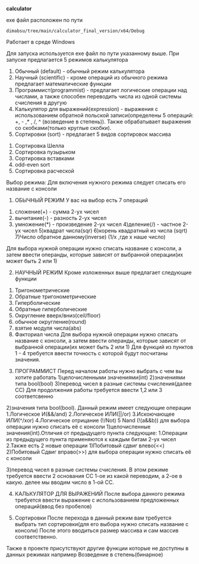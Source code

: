 **calculator**

exe файл расположен по пути
``` 
dimabsu/tree/main/calculator_final_version/x64/Debug
```

Работает в среде Windows

Для запуска используется exe файл по пути указанному выше. При запуске предлагается 5 режимов калькулятора 
1. Обычный (default) - обычный режим калькулятора
2. Научный (scientific) - кроме операций из обычного режима предлагает математические функции
3. Программист(programmist) - предлагает логические операции над числами, а также способен переводить числа из одной системы счисления в другую
4. Калькулятор для выражений(expression) - выражения с использованием обратной польской записи(определены 5 операций: +, - ,* , /, ^ (возведение в степень)). Также обрабатывает выражения со скобками(только круглые скобки).
5. Сортировки (sort) - предлагает 5 видов сортировок массива
1) Сортировка Шелла
2) Сортировка пузырьком
3) Сортировка вставками
4) odd-even sort
5) Сортировка расческой



Выбор режима:
Для включения нужного режима следует списать его название с консоли 


1. ОБЫЧНЫЙ РЕЖИМ
У вас на выбор есть 7 операций
1) сложение(+) - сумма 2-ух чисел
2) вычитание(-) - разность 2-ух чисел
3) умножение(*) - произведение 2-ух чисел
4)деление(/) - частное 2-ух чисел
5)квадрат числа(sqr)
6)корень квадратный из числа (sqrt)
7)Число обратное данному(inverse) (1/x ,где x наше число)

Для выбора нужной операции нужно списать название с консоли, а затем ввести операнды, которые зависят от выбранной операции(их может быть 2 или 1)


2. НАУЧНЫЙ РЕЖИМ
Кроме изложенных выше предлагает следующие функции
1) Тригонометрические
2) Обратные тригонометрические
3) Гиперболические
4) Обратные гиперболические
5) Округление вверх/вниз(ceil/floor)
6) обычное округление(round)
7) взятие модуля числа(abs)
8) Факториал числа
Для выбора нужной операции нужно списать название с консоли, а затем ввести операнды, которые зависят от выбранной операции(их может быть 2 или 1)
Для функций из пунктов 1 - 4 требуется ввести точность с которой будут посчитаны значения.

3. ПРОГРАММИСТ
Перед началом работы нужно выбрать с чем вы хотите работать
1)целочисленными значениями(int)
2)значениями типа bool(bool)
3)перевод чисел в разные системы счисления(далее СС)
Для продолжения работы требуется ввести 1,2 или 3 соответсвенно

<p>2)значения типа bool(bool). Данный режим имеет следующие операции
    1.Логическое И(&&/and)
    2.Логическое ИЛИ(||/or)
    3.Искоючающее ИЛИ(^/xor)
    4.Логическое отрицание (!/Not)
    5 Nand (!(a&&b))
    для выбора операции нужно списать её с консоли
1)целочисленные значения(int).Отличия от предыдущего пункта следующие:
    1.Операции из предыдущего пункта применяются к каждым битам 2-ух чисел
    2.Также есть 2 новые операции
        1)Побитовый сдвиг влево(<<)
        2)Побитовый Сдвиг вправо(>>)
    для выбора операции нужно списать её с консоли

3)перевод чисел в разные системы счисления.
В этом режиме требуется ввести 2 основания СС 1-ое из какой переводим, а 2-ое в какую.
делее мы вводим число в 1-ой СС.

4. КАЛЬКУЛЯТОР ДЛЯ ВЫРАЖЕНИЙ
После выбора данного режима требуется ввести выражение с использованием предложенных операций(ввод без пробелов)

5. Сортировки
После перехода в данный режим вам требуется выбрать тип сортировки(для его выбора нужно списать название с консоли)
После этого вводиться размер массива и сам массив соответственно.

Также в проекте присутствуют другие функции которые не доступны в данных режимах например
Возведение в степень(бинарное) 

